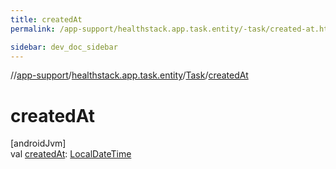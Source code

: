 ```yaml
---
title: createdAt
permalink: /app-support/healthstack.app.task.entity/-task/created-at.html

sidebar: dev_doc_sidebar
---
```

//[app-support](../../../index.html)/[healthstack.app.task.entity](../index.html)/[Task](index.html)/[createdAt](created-at.html)



# createdAt



[androidJvm]\
val [createdAt](created-at.html): [LocalDateTime](https://developer.android.com/reference/kotlin/java/time/LocalDateTime.html)




